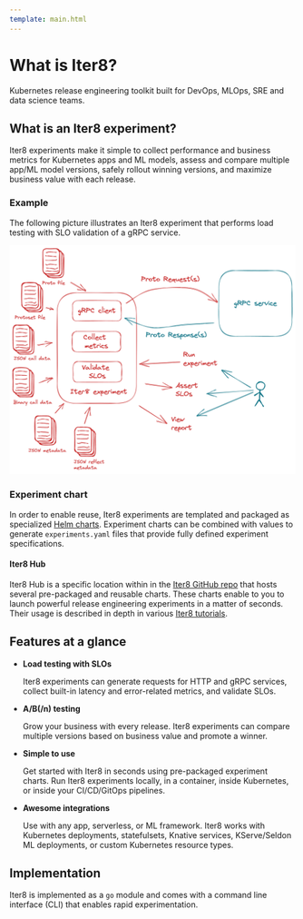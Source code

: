 ```yaml
---
template: main.html
---
```


# What is Iter8?

Kubernetes release engineering toolkit built for DevOps, MLOps, SRE and data science teams. 

## What is an Iter8 experiment?
Iter8 experiments make it simple to collect performance and business metrics for Kubernetes apps and ML models, assess and compare multiple app/ML model versions, safely rollout winning versions, and maximize business value with each release.

### Example
The following picture illustrates an Iter8 experiment that performs load testing with SLO validation of a gRPC service.

![Load testing gRPC](../tutorials/load-test-grpc/images/grpc-overview.png)

### Experiment chart
In order to enable reuse, Iter8 experiments are templated and packaged as specialized [Helm charts](https://helm.sh/docs/topics/charts/). Experiment charts can be combined with values to generate `experiments.yaml` files that provide fully defined experiment specifications.

#### Iter8 Hub
Iter8 Hub is a specific location within in the [Iter8 GitHub repo](https://github.com/iter8-tools/iter8) that hosts several pre-packaged and reusable charts. These charts enable to you to launch powerful release engineering experiments in a matter of seconds. Their usage is described in depth in various [Iter8 tutorials](../tutorials/load-test-http/overview.md).

## Features at a glance

- **Load testing with SLOs** 
    
    Iter8 experiments can generate requests for HTTP and gRPC services, collect built-in latency and error-related metrics, and validate SLOs.

- **A/B(/n) testing** 
      
    Grow your business with every release. Iter8 experiments can compare multiple versions based on business value and promote a winner.

- **Simple to use** 
      
    Get started with Iter8 in seconds using pre-packaged experiment charts. Run Iter8 experiments locally, in a container, inside Kubernetes, or inside your CI/CD/GitOps pipelines.

- **Awesome integrations** 
      
    Use with any app, serverless, or ML framework. Iter8 works with Kubernetes deployments, statefulsets, Knative services, KServe/Seldon ML deployments, or custom Kubernetes resource types.

## Implementation

Iter8 is implemented as a `go` module and comes with a command line interface (CLI) that enables rapid experimentation.
